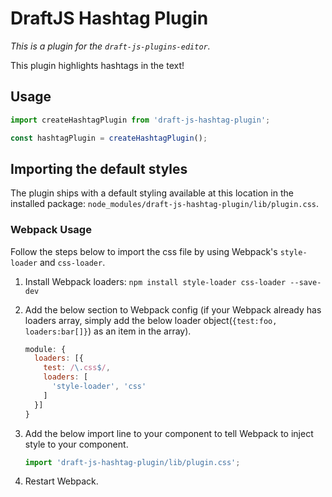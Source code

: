 # DraftJS Hashtag Plugin

*This is a plugin for the `draft-js-plugins-editor`.*

This plugin highlights hashtags in the text!

## Usage

```js
import createHashtagPlugin from 'draft-js-hashtag-plugin';

const hashtagPlugin = createHashtagPlugin();
```

## Importing the default styles

The plugin ships with a default styling available at this location in the installed package:
`node_modules/draft-js-hashtag-plugin/lib/plugin.css`.

### Webpack Usage
Follow the steps below to import the css file by using Webpack's `style-loader` and `css-loader`. 

1. Install Webpack loaders: `npm install style-loader css-loader --save-dev`
2. Add the below section to Webpack config (if your Webpack already has loaders array, simply add the below loader object(`{test:foo, loaders:bar[]}`) as an item in the array).

    ```js
    module: {
      loaders: [{
        test: /\.css$/,
        loaders: [
          'style-loader', 'css'
        ]
      }]
    }
    ```

3. Add the below import line to your component to tell Webpack to inject style to your component.

    ```js
    import 'draft-js-hashtag-plugin/lib/plugin.css';
    ```
4. Restart Webpack.
